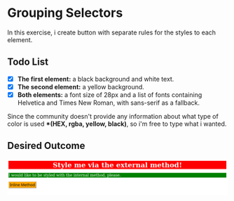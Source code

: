 # Grouping Selectors
In this exercise, i create button with separate rules for the styles to each element. 

## Todo List
- [x] __The first element:__ a black background and white text.
- [x] __The second element:__ a yellow background.
- [x] __Both elements:__ a font size of 28px and a list of fonts containing Helvetica and Times New Roman, with sans-serif as a fallback.

Since the community doesn't provide any information about what type of color is used __*(HEX, rgba, yellow, black)__, so i'm free to type what i wanted.

## Desired Outcome
![picture alt](https://github.com/gunawnjs/foundations-odin-projects/blob/main/01-css-methods/img/desired-outcome01.png)